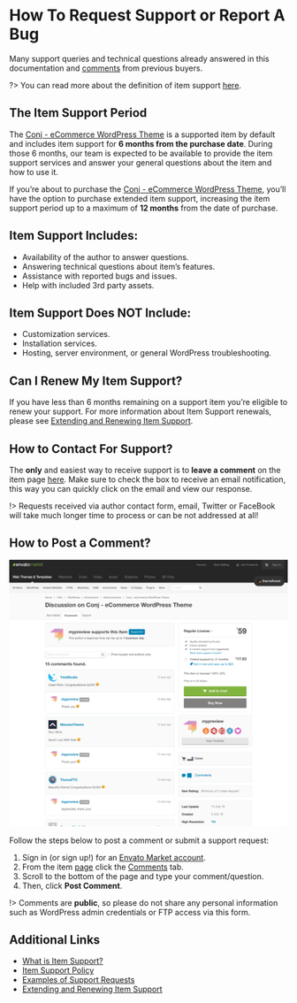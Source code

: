 # How To Request Support or Report A Bug

Many support queries and technical questions already answered in this documentation and [comments](https://themeforest.net/item/conj-ecommerce-wordpress-theme/21935639/comments) from previous buyers.

?> You can read more about the definition of item support [here](http://themeforest.net/page/item_support_policy).

## The Item Support Period

The [Conj - eCommerce WordPress Theme](https://themeforest.net/item/conj-ecommerce-wordpress-theme/21935639?ref=mypreview) is a supported item by default and includes item support for **6 months from the purchase date**. During those 6 months, our team is expected to be available to provide the item support services and answer your general questions about the item and how to use it.

If you’re about to purchase the [Conj - eCommerce WordPress Theme](https://themeforest.net/item/conj-ecommerce-wordpress-theme/21935639?ref=mypreview), you’ll have the option to purchase extended item support, increasing the item support period up to a maximum of **12 months** from the date of purchase.

## Item Support Includes:

* Availability of the author to answer questions.
* Answering technical questions about item’s features.
* Assistance with reported bugs and issues.
* Help with included 3rd party assets.

## Item Support Does NOT Include:

* Customization services.
* Installation services.
* Hosting, server environment, or general WordPress troubleshooting.

## Can I Renew My Item Support?

If you have less than 6 months remaining on a support item you’re eligible to renew your support. For more information about Item Support renewals, please see [Extending and Renewing Item Support](https://help.market.envato.com/hc/en-us/articles/207886473-Extending-and-Renewing-Item-Support).

## How to Contact For Support?

The **only** and easiest way to receive support is to **leave a comment** on the item page [here](https://themeforest.net/item/conj-ecommerce-wordpress-theme/21935639?ref=mypreview). Make sure to check the box to receive an email notification, this way you can quickly click on the email and view our response.

!> Requests received via author contact form, email, Twitter or FaceBook will take much longer time to process or can be not addressed at all!

## How to Post a Comment?

![How To Request Support or Report A Bug](img/how-to-request-support.png)

Follow the steps below to post a comment or submit a support request:

1. Sign in (or sign up!) for an [Envato Market account](https://account.envato.com).
2. From the item [page]((https://themeforest.net/item/conj-ecommerce-wordpress-theme/21935639?ref=mypreview)) click the [Comments](https://themeforest.net/item/conj-ecommerce-wordpress-theme/21935639/comments) tab.
3. Scroll to the bottom of the page and type your comment/question.
4. Then, click **Post Comment**.

!> Comments are **public**, so please do not share any personal information such as WordPress admin credentials or FTP access via this form.

## Additional Links

* [What is Item Support?](https://help.market.envato.com/hc/en-us/articles/208191263-What-is-Item-Support-)
* [Item Support Policy](https://themeforest.net/page/item_support_policy)
* [Examples of Support Requests](https://help.market.envato.com/hc/en-us/articles/205935880-Examples-of-Support-Requests)
* [Extending and Renewing Item Support](https://help.market.envato.com/hc/en-us/articles/207886473-Extending-and-Renewing-Item-Support)
